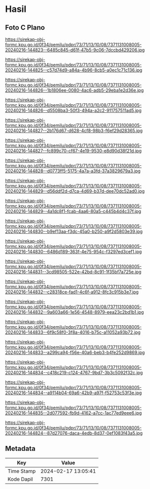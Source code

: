 # Hasil

## Foto C Plano

https://sirekap-obj-formc.kpu.go.id/0f34/pemilu/pdpr/73/71/13/10/08/7371131008005-20240216-144823--6485c845-d61f-47b5-9c06-7dccbd429206.jpg

https://sirekap-obj-formc.kpu.go.id/0f34/pemilu/pdpr/73/71/13/10/08/7371131008005-20240216-144825--c57d74d9-a84a-4b96-8cb5-a0ec1c71c136.jpg

https://sirekap-obj-formc.kpu.go.id/0f34/pemilu/pdpr/73/71/13/10/08/7371131008005-20240216-144826--1b1806ee-0080-4ac6-adb5-29eba1e2d36e.jpg

https://sirekap-obj-formc.kpu.go.id/0f34/pemilu/pdpr/73/71/13/10/08/7371131008005-20240216-144826--d5508ba3-50f3-494a-a2c2-911757511ad5.jpg

https://sirekap-obj-formc.kpu.go.id/0f34/pemilu/pdpr/73/71/13/10/08/7371131008005-20240216-144827--2b176d67-d628-4cf8-98b3-f6ef29d28365.jpg

https://sirekap-obj-formc.kpu.go.id/0f34/pemilu/pdpr/73/71/13/10/08/7371131008005-20240216-144827--fc899c70-cf67-4e19-9530-e8d90d38f21d.jpg

https://sirekap-obj-formc.kpu.go.id/0f34/pemilu/pdpr/73/71/13/10/08/7371131008005-20240216-144828--d0773ff5-5175-4a7a-a3fd-37a3829679a3.jpg

https://sirekap-obj-formc.kpu.go.id/0f34/pemilu/pdpr/73/71/13/10/08/7371131008005-20240216-144829--d56ddf2d-d7ca-4d69-b37d-dee70dc52ad0.jpg

https://sirekap-obj-formc.kpu.go.id/0f34/pemilu/pdpr/73/71/13/10/08/7371131008005-20240216-144829--4a1dc8f1-fcab-4aa6-80a5-c445b4d4c37f.jpg

https://sirekap-obj-formc.kpu.go.id/0f34/pemilu/pdpr/73/71/13/10/08/7371131008005-20240216-144830--b9ef13aa-f3dc-45a0-b250-a9f2d5803e39.jpg

https://sirekap-obj-formc.kpu.go.id/0f34/pemilu/pdpr/73/71/13/10/08/7371131008005-20240216-144830--6486d189-363f-4e75-954c-f3297ed3cef1.jpg

https://sirekap-obj-formc.kpu.go.id/0f34/pemilu/pdpr/73/71/13/10/08/7371131008005-20240216-144831--3cd98505-522e-42bd-8c91-1f35bf7a725e.jpg

https://sirekap-obj-formc.kpu.go.id/0f34/pemilu/pdpr/73/71/13/10/08/7371131008005-20240216-144832--c28318ce-fad1-4c6f-a912-8fc3c915b3e7.jpg

https://sirekap-obj-formc.kpu.go.id/0f34/pemilu/pdpr/73/71/13/10/08/7371131008005-20240216-144832--9a603a66-1e56-4548-8979-eea23c2bd1b1.jpg

https://sirekap-obj-formc.kpu.go.id/0f34/pemilu/pdpr/73/71/13/10/08/7371131008005-20240216-144833--6f9c58f0-3f8a-4016-b75c-a11052a93b72.jpg

https://sirekap-obj-formc.kpu.go.id/0f34/pemilu/pdpr/73/71/13/10/08/7371131008005-20240216-144833--a299ca94-f56e-40a6-beb3-b4fe252d9869.jpg

https://sirekap-obj-formc.kpu.go.id/0f34/pemilu/pdpr/73/71/13/10/08/7371131008005-20240216-144834--c418c219-c124-4767-9bd7-3b3c5092f32c.jpg

https://sirekap-obj-formc.kpu.go.id/0f34/pemilu/pdpr/73/71/13/10/08/7371131008005-20240216-144834--a9114b04-69a6-42b9-a97f-f52753c53f3e.jpg

https://sirekap-obj-formc.kpu.go.id/0f34/pemilu/pdpr/73/71/13/10/08/7371131008005-20240216-144835--2d077592-fb9d-4162-a7cc-1ac77ed9eee6.jpg

https://sirekap-obj-formc.kpu.go.id/0f34/pemilu/pdpr/73/71/13/10/08/7371131008005-20240216-144824--87d27076-daca-4edb-8d37-0ef1083f43a5.jpg


## Metadata

| Key        | Value               |
| ---------- | ------------------- |
| Time Stamp | 2024-02-17 13:05:41 |
| Kode Dapil | 7301                |



